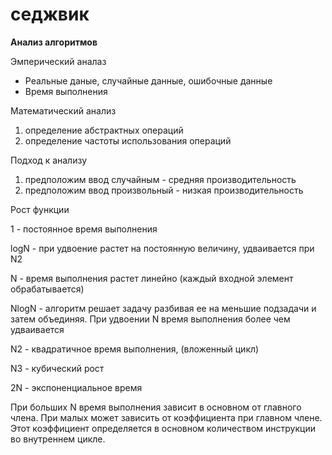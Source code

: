 # седжвик

**Анализ алгоритмов**

Эмперический аналаз

* Реальные даные, случайные данные, ошибочные данные
* Время выполнения

Математический анализ

1. определение абстрактных операций
2. определение частоты использования операций

Подход к анализу

1. предположим ввод случайным - средняя производительность
2. предположим ввод произвольный - низкая производительность

Рост функции

1               - постоянное время выполнения

logN         - при удвоение растет на постоянную величину, удваивается при N2

N               - время выполнения растет линейно (каждый входной элемент обрабатывается)

NlogN       - алгоритм решает задачу разбивая ее на меньшие подзадачи и затем объединяя. При удвоении N время выполнения более чем удваивается

N2               - квадратичное время выполнения, (вложенный цикл)

N3               - кубический рост

2N             - экспоненциальное время

При больших N время выполнения зависит в основном от главного члена. При малых может зависить от коэффициента при главном члене. Этот коэффициент определяется в основном количеством инструкции во внутреннем цикле.
